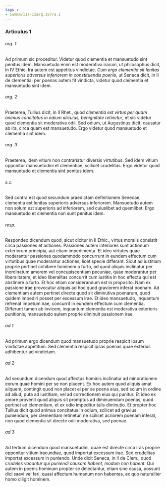 ```yaml
---
tags : 
- Summa/IIa-IIæ/q.157/a.1
---
```


### Articulus 1

###### arg. 1
Ad primum sic proceditur. Videtur quod clementia et mansuetudo sint penitus idem. Mansuetudo enim est moderativa irarum, ut philosophus dicit, in IV Ethic. Ira autem est appetitus vindictae. *Cum ergo clementia sit lenitas superioris adversus inferiorem in constituendis poenis*, ut Seneca dicit, in II de clementia; per poenas autem fit vindicta, videtur quod clementia et mansuetudo sint idem.

###### arg. 2
Praeterea, Tullius dicit, in II Rhet., quod *clementia est virtus per quam animus concitatus in odium alicuius, benignitate retinetur*, et sic videtur quod clementia sit moderativa odii. Sed odium, ut Augustinus dicit, causatur ab ira, circa quam est mansuetudo. Ergo videtur quod mansuetudo et clementia sint idem.

###### arg. 3
Praeterea, idem vitium non contrariatur diversis virtutibus. Sed idem vitium opponitur mansuetudini et clementiae, scilicet crudelitas. Ergo videtur quod mansuetudo et clementia sint penitus idem.

###### s.c.
Sed contra est quod secundum praedictam definitionem Senecae, clementia est lenitas superioris adversus inferiorem. Mansuetudo autem non solum est superioris ad inferiorem, sed cuiuslibet ad quemlibet. Ergo mansuetudo et clementia non sunt penitus idem.

###### resp.
Respondeo dicendum quod, sicut dicitur in II Ethic., virtus moralis consistit circa passiones et actiones. Passiones autem interiores sunt actionum exteriorum principia, aut etiam impedimenta. Et ideo virtutes quae moderantur passiones quodammodo concurrunt in eundem effectum cum virtutibus quae moderantur actiones, licet specie differant. Sicut ad iustitiam proprie pertinet cohibere hominem a furto, ad quod aliquis inclinatur per inordinatum amorem vel concupiscentiam pecuniae, quae moderantur per liberalitatem, et ideo liberalitas concurrit cum iustitia in hoc effectu qui est abstinere a furto. Et hoc etiam considerandum est in proposito. Nam ex passione irae provocatur aliquis ad hoc quod graviorem inferat poenam. Ad clementiam autem pertinet directe quod sit diminutiva poenarum, quod quidem impediri posset per excessum irae. Et ideo mansuetudo, inquantum refrenat impetum irae, concurrit in eundem effectum cum clementia. Differunt tamen ab invicem, inquantum clementia est moderativa exterioris punitionis, mansuetudo autem proprie diminuit passionem irae.

###### ad 1
Ad primum ergo dicendum quod mansuetudo proprie respicit ipsum vindictae appetitum. Sed clementia respicit ipsas poenas quae exterius adhibentur ad vindictam.

###### ad 2
Ad secundum dicendum quod affectus hominis inclinatur ad minorationem eorum quae homini per se non placent. Ex hoc autem quod aliquis amat aliquem, contingit quod non placet ei per se poena eius, sed solum in ordine ad aliud, puta ad iustitiam, vel ad correctionem eius qui punitur. Et ideo ex amore provenit quod aliquis sit promptus ad diminuendum poenas, quod pertinet ad clementiam, et ex odio impeditur talis diminutio. Et propter hoc Tullius dicit quod animus concitatus in odium, scilicet ad gravius puniendum, per clementiam retinetur, ne scilicet acriorem poenam inferat, non quod clementia sit directe odii moderativa, sed poenae.

###### ad 3
Ad tertium dicendum quod mansuetudini, quae est directe circa iras proprie opponitur vitium iracundiae, quod importat excessum irae. Sed crudelitas importat excessum in puniendo. Unde dicit Seneca, in II de Clem., quod *crudeles vocantur qui puniendi causam habent, modum non habent*. Qui autem in poenis hominum propter se delectantur, etiam sine causa, possunt dici saevi vel feri, quasi affectum humanum non habentes, ex quo naturaliter homo diligit hominem.

